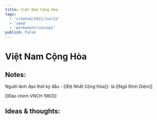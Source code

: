 ```yaml
---
title: Việt Nam Cộng Hòa
tags:
  - 'created/2021/Jun/22'
  - 'seed'
  - 'permanent/concept'
publish: False
---
```

# Việt Nam Cộng Hòa

## Notes:
Người lãnh đạo thời kỳ đầu - [[Đệ Nhất Cộng Hòa]]-  là [[Ngô Đình Diệm]]

[[Đảo chính VNCH 1963]]

## Ideas & thoughts:
